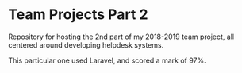 # Team Projects Part 2
Repository for hosting the 2nd part of my 2018-2019 team project, all centered around developing helpdesk systems.

This particular one used Laravel, and scored a mark of 97%.
